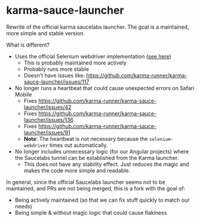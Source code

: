 # karma-sauce-launcher
Rewrite of the official karma saucelabs launcher. The goal is a maintained, more simple and stable version.

What is different?

* Uses the official Selenium webdriver implementation ([see here](https://github.com/SeleniumHQ/selenium/tree/master/javascript/node/selenium-webdriver))
  * This is probably maintained more actively
  * Probably runs more stable
  * Doesn't have issues like: https://github.com/karma-runner/karma-sauce-launcher/issues/117
* No longer runs a heartbeat that could cause unexpected errors on Safari Mobile
  * Fixes https://github.com/karma-runner/karma-sauce-launcher/issues/42
  * Fixes https://github.com/karma-runner/karma-sauce-launcher/issues/136
  * Fixes https://github.com/karma-runner/karma-sauce-launcher/issues/91
  * **Note**: The heartbeat is not necessary because the `selenium-webdriver` times out automatically.
* No longer includes unnecessary logic (for our Angular projects) where the Saucelabs tunnel can be established from the Karma launcher. 
  * This does not have any stability effect. Just reduces the magic and makes the code more simple and readable.
  
In general, since the official Saucelabs launcher seems not to be maintained, and PRs are not being merged, this is a fork with the goal of:

* Being actively maintained (so that we can fix stuff quickly to match our needs) 
* Being simple & without magic logic that could cause flakiness
